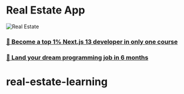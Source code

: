 # Real Estate App

![Real Estate](https://i.ibb.co/jTW4bFC/image.png)

### [🌟 Become a top 1% Next.js 13 developer in only one course](https://jsmastery.pro/next13)
### [🚀 Land your dream programming job in 6 months](https://jsmastery.pro/masterclass)
# real-estate-learning
